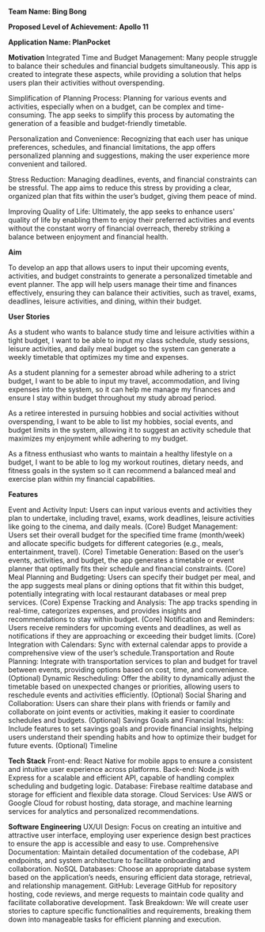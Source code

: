 **Team Name: Bing Bong**

**Proposed Level of Achievement: Apollo 11** 

**Application Name: PlanPocket**

**Motivation**
Integrated Time and Budget Management: Many people struggle to balance their schedules and financial budgets simultaneously. This app is created to integrate these aspects, while providing a solution that helps users plan their activities without overspending.

Simplification of Planning Process: Planning for various events and activities, especially when on a budget, can be complex and time-consuming. The app seeks to simplify this process by automating the generation of a feasible and budget-friendly timetable.

Personalization and Convenience: Recognizing that each user has unique preferences, schedules, and financial limitations, the app offers personalized planning and suggestions, making the user experience more convenient and tailored.

Stress Reduction: Managing deadlines, events, and financial constraints can be stressful. The app aims to reduce this stress by providing a clear, organized plan that fits within the user’s budget, giving them peace of mind.

Improving Quality of Life: Ultimately, the app seeks to enhance users' quality of life by enabling them to enjoy their preferred activities and events without the constant worry of financial overreach, thereby striking a balance between enjoyment and financial health.

**Aim**

To develop an app that allows users to input their upcoming events, activities, and budget constraints to generate a personalized timetable and event planner. The app will help users manage their time and finances effectively, ensuring they can balance their activities, such as travel, exams, deadlines, leisure activities, and dining, within their budget.

**User Stories**

As a student who wants to balance study time and leisure activities within a tight budget, I want to be able to input my class schedule, study sessions, leisure activities, and daily meal budget so the system can generate a weekly timetable that optimizes my time and expenses. 

As a student planning for a semester abroad while adhering to a strict budget, I want to be able to input my travel, accommodation, and living expenses into the system, so it can help me manage my finances and ensure I stay within budget throughout my study abroad period.

As a retiree interested in pursuing hobbies and social activities without overspending, I want to be able to list my hobbies, social events, and budget limits in the system, allowing it to suggest an activity schedule that maximizes my enjoyment while adhering to my budget.

As a fitness enthusiast who wants to maintain a healthy lifestyle on a budget, I want to be able to log my workout routines, dietary needs, and fitness goals in the system so it can recommend a balanced meal and exercise plan within my financial capabilities.

**Features**

Event and Activity Input: Users can input various events and activities they plan to undertake, including travel, exams, work deadlines, leisure activities like going to the cinema, and daily meals. (Core)
Budget Management: Users set their overall budget for the specified time frame (month/week) and allocate specific budgets for different categories (e.g., meals, entertainment, travel). (Core)
Timetable Generation: Based on the user’s events, activities, and budget, the app generates a timetable or event planner that optimally fits their schedule and financial constraints. (Core)
Meal Planning and Budgeting: Users can specify their budget per meal, and the app suggests meal plans or dining options that fit within this budget, potentially integrating with local restaurant databases or meal prep services. (Core)
Expense Tracking and Analysis: The app tracks spending in real-time, categorizes expenses, and provides insights and recommendations to stay within budget. (Core)
Notification and Reminders: Users receive reminders for upcoming events and deadlines, as well as notifications if they are approaching or exceeding their budget limits. (Core)
Integration with Calendars: Sync with external calendar apps to provide a comprehensive view of the user’s schedule.Transportation and Route Planning: Integrate with transportation services to plan and budget for travel between events, providing options based on cost, time, and convenience. (Optional)
Dynamic Rescheduling: Offer the ability to dynamically adjust the timetable based on unexpected changes or priorities, allowing users to reschedule events and activities efficiently. (Optional)
Social Sharing and Collaboration: Users can share their plans with friends or family and collaborate on joint events or activities, making it easier to coordinate schedules and budgets. (Optional)
Savings Goals and Financial Insights: Include features to set savings goals and provide financial insights, helping users understand their spending habits and how to optimize their budget for future events. (Optional)
Timeline

**Tech Stack**
Front-end: React Native for mobile apps to ensure a consistent and intuitive user experience across platforms.
Back-end: Node.js with Express for a scalable and efficient API, capable of handling complex scheduling and budgeting logic.
Database: Firebase realtime database and storage for efficient and flexible data storage.
Cloud Services: Use AWS or Google Cloud for robust hosting, data storage, and machine learning services for analytics and personalized recommendations.

**Software Engineering**
UX/UI Design: Focus on creating an intuitive and attractive user interface, employing user experience design best practices to ensure the app is accessible and easy to use.
Comprehensive Documentation: Maintain detailed documentation of the codebase, API endpoints, and system architecture to facilitate onboarding and collaboration.
NoSQL Databases: Choose an appropriate database system based on the application’s needs, ensuring efficient data storage, retrieval, and relationship management.
GitHub: Leverage GitHub for repository hosting, code reviews, and merge requests to maintain code quality and facilitate collaborative development.
Task Breakdown: We will create user stories to capture specific functionalities and requirements, breaking them down into manageable tasks for efficient planning and execution.

